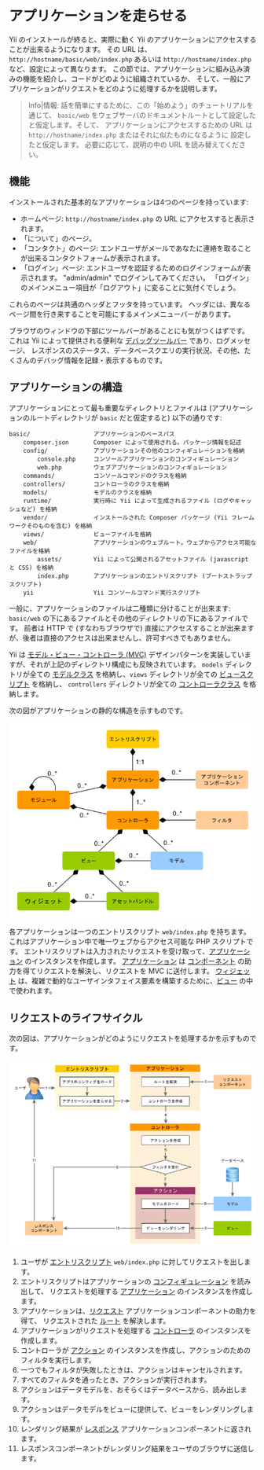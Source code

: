 アプリケーションを走らせる
==========================

Yii のインストールが終ると、実際に動く Yii のアプリケーションにアクセスすることが出来るようになります。
その URL は、`http://hostname/basic/web/index.php` あるいは `http://hostname/index.php` など、設定によって異なります。
この節では、アプリケーションに組み込み済みの機能を紹介し、コードがどのように組織されているか、
そして、一般にアプリケーションがリクエストをどのように処理するかを説明します。

> Info|情報: 話を簡単にするために、この「始めよう」のチュートリアルを通じて、
  `basic/web` をウェブサーバのドキュメントルートとして設定したと仮定します。そして、
  アプリケーションにアクセスするための URL は `http://hostname/index.php` またはそれに似たものになるように
  設定したと仮定します。
  必要に応じて、説明の中の URL を読み替えてください。


機能<a name="functionality"></a>
----

インストールされた基本的なアプリケーションは4つのページを持っています:

* ホームページ: `http://hostname/index.php` の URL にアクセスすると表示されます。
* 「について」のページ。
* 「コンタクト」のページ: エンドユーザがメールであなたに連絡を取ることが出来るコンタクトフォームが表示されます。
* 「ログイン」ページ: エンドユーザを認証するためのログインフォームが表示されます。
  "admin/admin" でログインしてみてください。
  「ログイン」のメインメニュー項目が「ログアウト」に変ることに気付くでしょう。

これらのページは共通のヘッダとフッタを持っています。
ヘッダには、異なるページ間を行き来することを可能にするメインメニューバーがあります。

ブラウザのウィンドウの下部にツールバーがあることにも気がつくはずです。
これは Yii によって提供される便利な [デバッグツールバー](tool-debugger.md) であり、ログメッセージ、
レスポンスのステータス、データベースクエリの実行状況、その他、たくさんのデバッグ情報を記録・表示するものです。


アプリケーションの構造<a name="application-structure"></a>
----------------------

アプリケーションにとって最も重要なディレクトリとファイルは (アプリケーションのルートディレクトリが `basic` だと仮定すると) 以下の通りです:

```
basic/                  アプリケーションのベースパス
    composer.json       Composer によって使用される。パッケージ情報を記述
    config/             アプリケーションその他のコンフィギュレーションを格納
        console.php     コンソールアプリケーションのコンフィギュレーション
        web.php         ウェブアプリケーションのコンフィギュレーション
    commands/           コンソールコマンドのクラスを格納
    controllers/        コントローラのクラスを格納
    models/             モデルのクラスを格納
    runtime/            実行時に Yii によって生成されるファイル (ログやキャッシュなど) を格納
    vendor/             インストールされた Composer パッケージ (Yii フレームワークそのものを含む) を格納
    views/              ビューファイルを格納
    web/                アプリケーションのウェブルート。ウェブからアクセス可能なファイルを格納
        assets/         Yii によって公開されるアセットファイル (javascript と CSS) を格納
        index.php       アプリケーションのエントリスクリプト (ブートストラップスクリプト)
    yii                 Yii コンソールコマンド実行スクリプト
```

一般に、アプリケーションのファイルは二種類に分けることが出来ます: `basic/web` の下にあるファイルとその他のディレクトリの下にあるファイルです。
前者は HTTP で (すなわちブラウザで) 直接にアクセスすることが出来ますが、後者は直接のアクセスは出来ませんし、許可すべきでもありません。

Yii は [モデル・ビュー・コントローラ (MVC)](http://wikipedia.org/wiki/Model-view-controller) デザインパターンを実装していますが、それが上記のディレクトリ構成にも反映されています。
`models` ディレクトリが全ての [モデルクラス](structure-models.md) を格納し、`views` ディレクトリが全ての [ビュースクリプト](structure-views.md) を格納し、
`controllers` ディレクトリが全ての [コントローラクラス](structure-controllers.md) を格納します。

次の図がアプリケーションの静的な構造を示すものです。

![アプリケーションの静的な構造](images/application-structure.png)

各アプリケーションは一つのエントリスクリプト `web/index.php` を持ちます。これはアプリケーション中で唯一ウェブからアクセス可能な PHP スクリプトです。
エントリスクリプトは入力されたリクエストを受け取って、[アプリケーション](structure-applications.md) のインスタンスを作成します。
[アプリケーション](structure-applications.md) は [コンポーネント](concept-components.md) の助力を得てリクエストを解決し、リクエストを MVC に送付します。
[ウィジェット](structure-widgets.md) は、複雑で動的なユーザインタフェイス要素を構築するために、[ビュー](structure-views.md) の中で使われます。


リクエストのライフサイクル<a name="request-lifecycle"></a>
--------------------------

次の図は、アプリケーションがどのようにリクエストを処理するかを示すものです。

![リクエストのライフサイクル](images/request-lifecycle.png)

1. ユーザが [エントリスクリプト](structure-entry-scripts.md) `web/index.php` に対してリクエストを出します。
2. エントリスクリプトはアプリケーションの [コンフィギュレーション](concept-configurations.md) を読み出して、
   リクエストを処理する [アプリケーション](structure-applications.md) のインスタンスを作成します。
3. アプリケーションは、[リクエスト](runtime-requests.md) アプリケーションコンポーネントの助力を得て、
   リクエストされた [ルート](runtime-routing.md) を解決します。
4. アプリケーションがリクエストを処理する [コントローラ](structure-controllers.md) のインスタンスを作成します。
5. コントローラが [アクション](structure-controllers.md) のインスタンスを作成し、アクションのためのフィルタを実行します。
6. 一つでもフィルタが失敗したときは、アクションはキャンセルされます。
7. すべてのフィルタを通ったとき、アクションが実行されます。
8. アクションはデータモデルを、おそらくはデータベースから、読み出します。
9. アクションはデータモデルをビューに提供して、ビューをレンダリングします。
10. レンダリング結果が [レスポンス](runtime-responses.md) アプリケーションコンポーネントに返されます。
11. レスポンスコンポーネントがレンダリング結果をユーザのブラウザに送信します。


